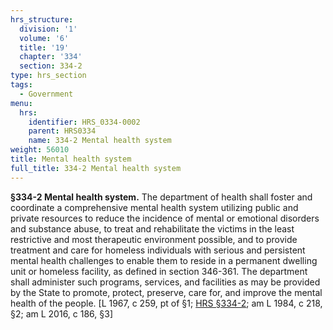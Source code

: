 ```yaml
---
hrs_structure:
  division: '1'
  volume: '6'
  title: '19'
  chapter: '334'
  section: 334-2
type: hrs_section
tags:
  - Government
menu:
  hrs:
    identifier: HRS_0334-0002
    parent: HRS0334
    name: 334-2 Mental health system
weight: 56010
title: Mental health system
full_title: 334-2 Mental health system
---
```

**§334-2 Mental health system.** The department of health shall foster and coordinate a comprehensive mental health system utilizing public and private resources to reduce the incidence of mental or emotional disorders and substance abuse, to treat and rehabilitate the victims in the least restrictive and most therapeutic environment possible, and to provide treatment and care for homeless individuals with serious and persistent mental health challenges to enable them to reside in a permanent dwelling unit or homeless facility, as defined in section 346-361\. The department shall administer such programs, services, and facilities as may be provided by the State to promote, protect, preserve, care for, and improve the mental health of the people. [L 1967, c 259, pt of §1; [HRS §334-2](/title-19/chapter-334/section-334-2/); am L 1984, c 218, §2; am L 2016, c 186, §3]